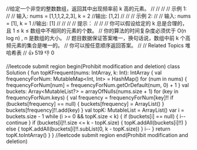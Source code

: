 //给定一个非空的整数数组，返回其中出现频率前 k 高的元素。 
//
// 
//
// 示例 1: 
//
// 输入: nums = [1,1,1,2,2,3], k = 2
//输出: [1,2]
// 
//
// 示例 2: 
//
// 输入: nums = [1], k = 1
//输出: [1] 
//
// 
//
// 提示： 
//
// 
// 你可以假设给定的 k 总是合理的，且 1 ≤ k ≤ 数组中不相同的元素的个数。 
// 你的算法的时间复杂度必须优于 O(n log n) , n 是数组的大小。 
// 题目数据保证答案唯一，换句话说，数组中前 k 个高频元素的集合是唯一的。 
// 你可以按任意顺序返回答案。 
// 
// Related Topics 堆 哈希表 
// 👍 519 👎 0


//leetcode submit region begin(Prohibit modification and deletion)
class Solution {
    fun topKFrequent(nums: IntArray, k: Int): IntArray {
        val frequencyForNum: MutableMap<Int, Int> = HashMap()
        for (num in nums) {
            frequencyForNum[num] = frequencyForNum.getOrDefault(num, 0) + 1
        }
        val buckets: Array<MutableList<Int>?> = arrayOfNulls(nums.size + 1)
        for (key in frequencyForNum.keys) {
            val frequency = frequencyForNum[key]!!
            if (buckets[frequency] == null) {
                buckets[frequency] = ArrayList()
            }
            buckets[frequency]!!.add(key)
        }
        val topK: MutableList<Int> = ArrayList()
        var i = buckets.size - 1
        while (i >= 0 && topK.size < k) {
            if (buckets[i] == null) {
                i--
                continue
            }
            if (buckets[i]!!.size <= k - topK.size) {
                topK.addAll(buckets[i]!!)
            } else {
                topK.addAll(buckets[i]!!.subList(0, k - topK.size))
            }
            i--
        }
        return topK.toIntArray()
    }
}
//leetcode submit region end(Prohibit modification and deletion)
